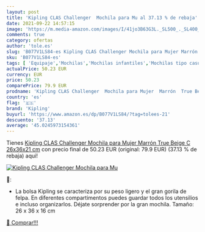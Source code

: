 ```yaml
---
layout: post
title: 'Kipling CLAS Challenger  Mochila para Mu al 37.13 % de rebaja'
date: 2021-09-22 14:57:15
image: 'https://m.media-amazon.com/images/I/41jo3B63G3L._SL500_._SL400_.jpg'
comments: true
category: ofertas
author: 'tole.es'
slug: 'B077V1LS84-es Kipling CLAS Challenger Mochila para Mujer Marrón True...'
sku: 'B077V1LS84-es'
tags: [ 'Equipaje','Mochilas','Mochilas infantiles','Mochilas tipo casual','kipling','mochila', ]
actualPrice: 50.23 EUR
currency: EUR
price: 50.23
comparePrice: 79.9 EUR
prodname: 'Kipling CLAS Challenger  Mochila para Mujer  Marrón  True Beige C   26x36x21 cm'
country: 'es'
flag: '🇪🇸'
brand: 'Kipling'
buyurl: 'https://www.amazon.es/dp/B077V1LS84/?tag=tolees-21'
descuento: '37.13'
average: '45.0245973154361'
---
```


Tienes [Kipling CLAS Challenger  Mochila para Mujer  Marrón  True Beige C   26x36x21 cm](https://www.amazon.es/dp/B077V1LS84/?tag=tolees-21) con precio final de  50.23 EUR (original: 79.9 EUR) (37.13 %  de rebaja) aqui!

[![Kipling CLAS Challenger  Mochila para Mu](https://m.media-amazon.com/images/I/41jo3B63G3L._SL500_._SL400_.jpg)](https://www.amazon.es/dp/B077V1LS84/?tag=tolees-21)

🔎:

- La bolsa Kipling se caracteriza por su peso ligero y el gran gorila de felpa. En diferentes compartimentos puedes guardar todos los utensilios e incluso organizarlos. Déjate sorprender por la gran mochila. Tamaño: 26 x 36 x 16 cm

[🛒 Comprar!!!](https://www.amazon.es/dp/B077V1LS84/?tag=tolees-21)

